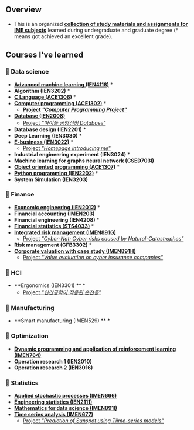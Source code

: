 ## Overview

- This is an organized **<u>collection of study materials and assignments for IME subjects</u>** learned during undergraduate and graduate degree (* means got achieved an excellent grade).

## Courses I've learned

### 📂 Data science

- **[Advanced machine learning (IEN4116)](./assets/2023-1-advanced-ml/)** *
-  **Algorithm (IEN3202)** *
- **[C Language (ACE1306)](./assets/2020-2-cpp/)** *
- **[Computer programming (ACE1302)](./assets/2020-1-computer-programming/)** *
  - **[Project *"Computer Programming Project"*](./assets/2020-1-computer-programming/presentation.pdf)**
- **[Database (IEN2008)](/assets/2020-1-database/)**
  - [Project *"아이돌 공방신청 Database"*](/assets/2020-1-database/Final_presentation.pdf)
- **Database design (IEN2201)** *
- **Deep Learning (IEN3030)** *
- **[E-business (IEN3022)](./assets/2022-2-ebusiness/)** *
  - [Project *"Homepage introducing me"*](https://kwoongbae.github.io/ime-courses/assets/2022-2-ebusiness/)
- **Industrial engineering experiment (IEN3024)** *
- **Machine learning for graphs neural network (CSED703I)**
- **[Object oriented programming (ACE1307)](./assets/2020-1-object-oriented-programming/)** *
- **[Python programming (IEN2202)](./assets/2022-1-python-programming/)** *
- **System Simulation (IEN3203)**

### **📂 Finance**

- **[Economic engineering (IEN2012)](./assets/2021-2-economic-engineering/)** *
- **Financial accounting (IMEN203)**
- **Financial engineering (IEN4208)** *
- **[Financial statistics (STS4033)](./assets/2022-2-financial-statistics/)** *
- **[Integrated risk management (IMEN891G)](./assets/2023-2-integrated-risk-management/)**
  - [Project *"Cyber-Nat: Cyber risks caused by Natural-Catastrophes"*](./assets/2023-2-integrated-risk-management/Term_project_presentation_891G.pdf)
- **Risk management (GFB3302)** *
- **[Corporate valuation with case study (IMEN891H)](./assets/2024-2-corporate-valuation/)**
  - [Project *"Value evaluation on cyber insurance companies"*](./assets/2024-2-corporate-valuation/Term_project_presentation_891H.pdf)

### **📂 HCI**

- **Ergonomics (IEN3301) ** *
  - [Project *"인간공학이 적용된 손전등"*](./assets/2021-1-ergonomics/Ergonomics_12190625.pdf)

### **📂 Manufacturing**

- **Smart manufacturing (IMEN529) ** *

### **📂 Optimization**

- **[Dynamic programming and application of reinforcement learning (IMEN764)](./assets/2023-2-dynamic-programming/)**
- **Operation research 1 (IEN2010)**
- **Operation research 2 (IEN3016)**

### **📂 Statistics**

- **[Applied stochastic processes (IMEN666)](./assets/2024-1-applied-stochastic-processes/)**
- **[Engineering statistics (IEN2111)](./assets/2022-2-engineering-statistics/)**
- **[Mathematics for data science (IMEN891I)](./assets/2023-2-ds-math/)**
- **[Time series analysis (IMEN677)](./assets/2024-1-time-series/)**
  - [Project *"Prediction of Sunspot using Tiime-series models"*](./assets/2024-1-time-series/Term_Project/Final_presentation.pdf)

